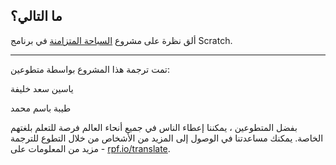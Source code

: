 ## ما التالي؟

ألق نظرة على مشروع [السباحة المتزامنة](https://projects.raspberrypi.org/ar-SA/projects/synchronised-swimming) في برنامج Scratch.



***
تمت ترجمة هذا المشروع بواسطة متطوعين:

ياسين سعد خليفة

طيبة باسم محمد

بفضل المتطوعين ، يمكننا إعطاء الناس في جميع أنحاء العالم فرصة للتعلم بلغتهم الخاصة. يمكنك مساعدتنا في الوصول إلى المزيد من الأشخاص من خلال التطوع للترجمة - مزيد من المعلومات على [rpf.io/translate](https://rpf.io/translate).